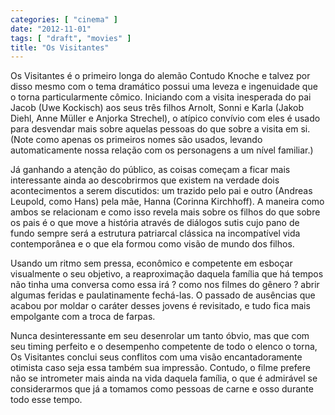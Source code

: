 ```yaml
---
categories: [ "cinema" ]
date: "2012-11-01"
tags: [ "draft", "movies" ]
title: "Os Visitantes"
---
```

Os Visitantes é o primeiro longa do alemão Contudo Knoche e talvez
por disso mesmo com o tema dramático possui uma leveza e ingenuidade
que o torna particularmente cômico. Iniciando com a visita inesperada
do pai Jacob (Uwe Kockisch) aos seus três filhos Arnolt, Sonni e Karla
(Jakob Diehl, Anne Müller e Anjorka Strechel), o atípico convívio com
eles é usado para desvendar mais sobre aquelas pessoas do que sobre a
visita em si. (Note como apenas os primeiros nomes são usados, levando
automaticamente nossa relação com os personagens a um nível familiar.)

Já ganhando a atenção do público, as coisas começam a ficar
mais interessante ainda ao descobrirmos que existem na verdade dois
acontecimentos a serem discutidos: um trazido pelo pai e outro (Andreas
Leupold, como Hans) pela mãe, Hanna (Corinna Kirchhoff). A maneira como
ambos se relacionam e como isso revela mais sobre os filhos do que sobre
os pais é o que move a história através de diálogos sutis cujo pano
de fundo sempre será a estrutura patriarcal clássica na incompatível
vida contemporânea e o que ela formou como visão de mundo dos filhos.

Usando um ritmo sem pressa, econômico e competente em esboçar
visualmente o seu objetivo, a reaproximação daquela família que
há tempos não tinha uma conversa como essa irá ? como nos filmes do
gênero ? abrir algumas feridas e paulatinamente fechá-las. O passado de
ausências que acabou por moldar o caráter desses jovens é revisitado,
e tudo fica mais empolgante com a troca de farpas.

Nunca desinteressante em seu desenrolar um tanto óbvio, mas que com seu
timing perfeito e o desempenho competente de todo o elenco o torna, Os
Visitantes conclui seus conflitos com uma visão encantadoramente otimista
caso seja essa também sua impressão. Contudo, o filme prefere não
se intrometer mais ainda na vida daquela família, o que é admirável
se considerarmos que já a tomamos como pessoas de carne e osso durante
todo esse tempo.


